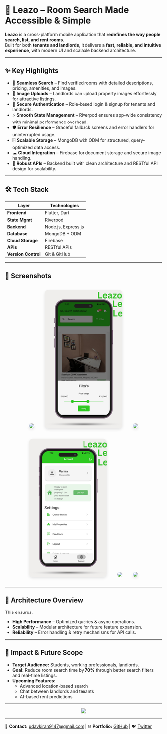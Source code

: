 # 🚪 Leazo – Room Search Made Accessible & Simple  

**Leazo** is a cross-platform mobile application that **redefines the way people search, list, and rent rooms**.  
Built for both **tenants and landlords**, it delivers a **fast, reliable, and intuitive experience**, with modern UI and scalable backend architecture.  

---

## ✨ Key Highlights  

- 📍 **Seamless Search** – Find verified rooms with detailed descriptions, pricing, amenities, and images.  
- 📸 **Image Uploads** – Landlords can upload property images effortlessly for attractive listings.  
- 🔐 **Secure Authentication** – Role-based login & signup for tenants and landlords.  
- ⚡ **Smooth State Management** – Riverpod ensures app-wide consistency with minimal performance overhead.  
- 🛡 **Error Resilience** – Graceful fallback screens and error handlers for uninterrupted usage.  
- 🗄 **Scalable Storage** – MongoDB with ODM for structured, query-optimized data access.  
- ☁ **Cloud Integration** – Firebase for document storage and secure image handling.  
- 🔗 **Robust APIs** – Backend built with clean architecture and RESTful API design for scalability.  

---

## 🛠 Tech Stack  

| Layer              | Technologies |
|--------------------|--------------|
| **Frontend**       | Flutter, Dart |
| **State Mgmt**     | Riverpod |
| **Backend**        | Node.js, Express.js |
| **Database**       | MongoDB + ODM |
| **Cloud Storage**  | Firebase |
| **APIs**           | RESTful APIs |
| **Version Control**| Git & GitHub |

---

## 📱 Screenshots  

<p align="center">
  <img src="src/1.png" width="250" style="margin: 15px; border-radius: 12px; box-shadow: 0 4px 10px rgba(0,0,0,0.1);" />
  <img src="src/2.png" width="250" style="margin: 15px; border-radius: 12px; box-shadow: 0 4px 10px rgba(0,0,0,0.1);" />
  <img src="src/3.png" width="250" style="margin: 15px; border-radius: 12px; box-shadow: 0 4px 10px rgba(0,0,0,0.1);" />
  <img src="src/4.png" width="250" style="margin: 15px; border-radius: 12px; box-shadow: 0 4px 10px rgba(0,0,0,0.1);" />
  <img src="src/5.png" width="250" style="margin: 15px; border-radius: 12px; box-shadow: 0 4px 10px rgba(0,0,,0.1);" />
  <img src="src/6.png" width="250" style="margin: 15px; border-radius: 12px; box-shadow: 0 4px 10px rgba(0,0,0,0.1);" />
</p>

---

## 🚀 Architecture Overview  

This ensures:  
- **High Performance** – Optimized queries & async operations.  
- **Scalability** – Modular architecture for future feature expansion.  
- **Reliability** – Error handling & retry mechanisms for API calls.  

---

## 📌 Impact & Future Scope  

- **Target Audience:** Students, working professionals, landlords.  
- **Goal:** Reduce room search time by **70%** through better search filters and real-time listings.  
- **Upcoming Features:**  
  - Advanced location-based search  
  - Chat between landlords and tenants  
  - AI-based rent predictions  

---

<p align="center">
  <img src="src/Leazo_Social_Banner.jpg" width="700" />
</p>

---
📧 **Contact:** [udaykiran9147@gmail.com](mailto:udaykiran9147@gmail.com) | 🌐 **Portfolio:** [GitHub](https://github.com/Uday-kiran9147) | 🐦 [Twitter](https://twitter.com/uday_krn)

